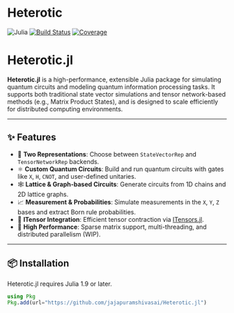 # Heterotic

![Julia](https://img.shields.io/badge/Julia-1.6+-9558B2?logo=julia&logoColor=white)
[![Build Status](https://github.com/jajapuramshivasai/Heterotic.jl/actions/workflows/CI.yml/badge.svg?branch=main)](https://github.com/jajapuramshivasai/Heterotic.jl/actions/workflows/CI.yml?query=branch%3Amain)
[![Coverage](https://codecov.io/gh/jajapuramshivasai/Heterotic.jl/branch/main/graph/badge.svg)](https://codecov.io/gh/jajapuramshivasai/Heterotic.jl)

# Heterotic.jl

**Heterotic.jl** is a high-performance, extensible Julia package for simulating quantum circuits and modeling quantum information processing tasks. It supports both traditional state vector simulations and tensor network-based methods (e.g., Matrix Product States), and is designed to scale efficiently for distributed computing environments.



---

## ✨ Features

- 🧠 **Two Representations**: Choose between `StateVectorRep` and `TensorNetworkRep` backends.
- ⚛️ **Custom Quantum Circuits**: Build and run quantum circuits with gates like `X`, `H`, `CNOT`, and user-defined unitaries.
- 🕸️ **Lattice & Graph-based Circuits**: Generate circuits from 1D chains and 2D lattice graphs.
- 📈 **Measurement & Probabilities**: Simulate measurements in the `X`, `Y`, `Z` bases and extract Born rule probabilities.
- 🔌 **ITensor Integration**: Efficient tensor contraction via [ITensors.jl](https://itensor.org/docs.jl/).
- 🚀 **High Performance**: Sparse matrix support, multi-threading, and distributed parallelism (WIP).

---

## 📦 Installation

Heterotic.jl requires Julia 1.9 or later.

```julia
using Pkg
Pkg.add(url="https://github.com/jajapuramshivasai/Heterotic.jl")
